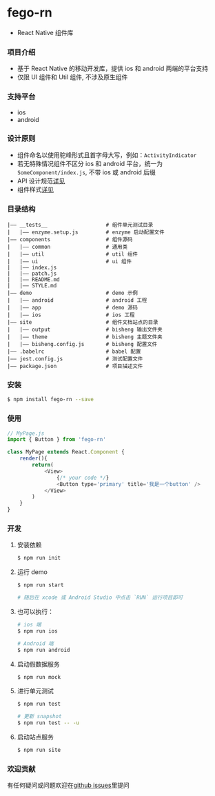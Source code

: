 # fego-rn
- React Native 组件库

### 项目介绍
- 基于 React Native 的移动开发库，提供 ios 和 android 两端的平台支持
- 仅限 UI 组件和 Util 组件, 不涉及原生组件

### 支持平台
- ios
- android

### 设计原则
- 组件命名以使用驼峰形式且首字母大写，例如：`ActivityIndicator`
- 若无特殊情况组件不区分 ios 和 android 平台，统一为 `SomeComponent/index.js`, 不带 ios 或 android 后缀
- API 设计规范[详见](components/README.md)
- 组件样式[详见](components/STYLE.MD)


### 目录结构
```
|—— __tests__                   # 组件单元测试目录
|	|—— enzyme.setup.js         # enzyme 启动配置文件
|—— components                  # 组件源码
| 	|—— common                  # 通用类
|	|—— util                    # util 组件
|	|—— ui                      # ui 组件
|	|—— index.js 
|	|—— patch.js
|	|—— README.md
|	|—— STYLE.md
|—— demo                        # demo 示例
|	|—— android                 # android 工程
|	|—— app                     # demo 源码
|	|—— ios                     # ios 工程
|—— site                        # 组件文档站点的目录
| 	|—— output                  # bisheng 输出文件夹
|	|—— theme                   # bisheng 主题文件夹
|	|—— bisheng.config.js       # bisheng 配置文件
|—— .babelrc                    # babel 配置
|—— jest.config.js              # 测试配置文件
|—— package.json                # 项目描述文件
```

### 安装
```bash
$ npm install fego-rn --save
```

### 使用
```js
// MyPage.js
import { Button } from 'fego-rn'

class MyPage extends React.Component {
	render(){
		return(
			<View>
				{/* your code */}
				<Button type='primary' title='我是一个button' />
			</View>
		)
	}
} 
```

### 开发

1. 安装依赖

	```bash
	$ npm run init
	```

2. 运行 demo

	```bash
	$ npm run start
	
	# 随后在 xcode 或 Android Studio 中点击 `RUN` 运行项目即可
	```

3. 也可以执行：

	```bash
	# ios 端
	$ npm run ios
	
	# Android 端
	$ npm run android
	```

4. 启动假数据服务
	```bash
	$ npm run mock
	```

5. 进行单元测试

	```bash
	$ npm run test
	
	# 更新 snapshot
	$ npm run test -- -u
	```

6. 启动站点服务

	```bash
	$ npm run site
	```

### 欢迎贡献
有任何疑问或问题欢迎在[github issues](https://github.com/fegos/fego-rn/issues)里提问
